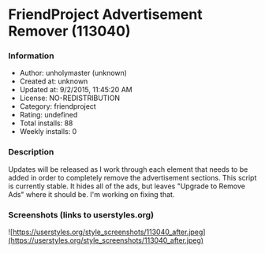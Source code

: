 # FriendProject Advertisement Remover (113040)

### Information
- Author: unholymaster (unknown)
- Created at: unknown
- Updated at: 9/2/2015, 11:45:20 AM
- License: NO-REDISTRIBUTION
- Category: friendproject
- Rating: undefined
- Total installs: 88
- Weekly installs: 0


### Description
Updates will be released as I work through each element that needs to be added in order to completely remove the advertisement sections. This script is currently stable. It hides all of the ads, but leaves "Upgrade to Remove Ads" where it should be. I'm working on fixing that.


### Screenshots (links to userstyles.org)
![https://userstyles.org/style_screenshots/113040_after.jpeg](https://userstyles.org/style_screenshots/113040_after.jpeg)


